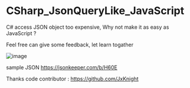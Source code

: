 # CSharp_JsonQueryLike_JavaScript


C# access JSON object too expensive,
Why not make it as easy as JavaScript ?


Feel free can give some feedback, let learn togather 


![image](https://user-images.githubusercontent.com/49618844/185144152-670e52d2-2aa3-4947-9b15-55456c20b0af.png)

sample JSON https://jsonkeeper.com/b/H60E





Thanks code contributor : 
https://github.com/JxKnight 

